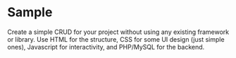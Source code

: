 # Sample
Create a simple CRUD for your project without using any existing framework or library. Use HTML for the structure, CSS for some UI design (just simple ones), Javascript for interactivity, and PHP/MySQL for the backend.
